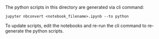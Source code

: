 The python scripts in this directory are generated via cli command: 

```
jupyter nbconvert <notebook_filename>.ipynb --to python
```

To update scripts, edit the notebooks and re-run the cli command to re-generate the python scripts.